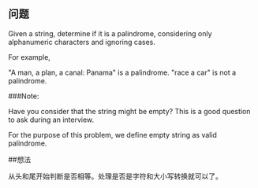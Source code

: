 ## 问题

Given a string, determine if it is a palindrome, considering only alphanumeric characters and ignoring cases.

For example,

"A man, a plan, a canal: Panama" is a palindrome.
"race a car" is not a palindrome.

###Note:

Have you consider that the string might be empty? This is a good question to ask during an interview.

For the purpose of this problem, we define empty string as valid palindrome.

##想法

从头和尾开始判断是否相等。处理是否是字符和大小写转换就可以了。
